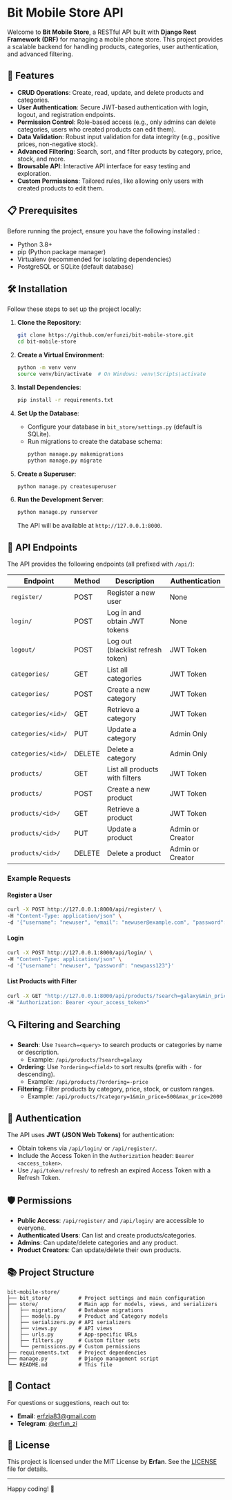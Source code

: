 # Bit Mobile Store API

Welcome to **Bit Mobile Store**, a RESTful API built with **Django Rest Framework (DRF)** for managing a mobile phone store. This project provides a scalable backend for handling products, categories, user authentication, and advanced filtering.

## 🚀 Features

- **CRUD Operations**: Create, read, update, and delete products and categories.
- **User Authentication**: Secure JWT-based authentication with login, logout, and registration endpoints.
- **Permission Control**: Role-based access (e.g., only admins can delete categories, users who created products can edit them).
- **Data Validation**: Robust input validation for data integrity (e.g., positive prices, non-negative stock).
- **Advanced Filtering**: Search, sort, and filter products by category, price, stock, and more.
- **Browsable API**: Interactive API interface for easy testing and exploration.
- **Custom Permissions**: Tailored rules, like allowing only users with created products to edit them.

## 📋 Prerequisites

Before running the project, ensure you have the following installed :

- Python 3.8+
- pip (Python package manager)
- Virtualenv (recommended for isolating dependencies)
- PostgreSQL or SQLite (default database)

## 🛠️ Installation

Follow these steps to set up the project locally:

1. **Clone the Repository**:
    ```bash
    git clone https://github.com/erfunzi/bit-mobile-store.git
    cd bit-mobile-store
    ```

2. **Create a Virtual Environment**:
    ```bash
    python -m venv venv
    source venv/bin/activate  # On Windows: venv\Scripts\activate
    ```

3. **Install Dependencies**:
    ```bash
    pip install -r requirements.txt
    ```

4. **Set Up the Database**:
    - Configure your database in `bit_store/settings.py` (default is SQLite).
    - Run migrations to create the database schema:
        ```bash
        python manage.py makemigrations
        python manage.py migrate
        ```

5. **Create a Superuser**:
    ```bash
    python manage.py createsuperuser
    ```

6. **Run the Development Server**:
    ```bash
    python manage.py runserver
    ```
    The API will be available at `http://127.0.0.1:8000`.

## 📡 API Endpoints

The API provides the following endpoints (all prefixed with `/api/`):

| Endpoint            | Method | Description                          | Authentication    |
|---------------------|--------|--------------------------------------|-------------------|
| `register/`         | POST   | Register a new user                  | None              |
| `login/`            | POST   | Log in and obtain JWT tokens         | None              |
| `logout/`           | POST   | Log out (blacklist refresh token)    | JWT Token         |
| `categories/`       | GET    | List all categories                  | JWT Token         |
| `categories/`       | POST   | Create a new category                | JWT Token         |
| `categories/<id>/`  | GET    | Retrieve a category                  | JWT Token         |
| `categories/<id>/`  | PUT    | Update a category                    | Admin Only        |
| `categories/<id>/`  | DELETE | Delete a category                    | Admin Only        |
| `products/`         | GET    | List all products with filters       | JWT Token         |
| `products/`         | POST   | Create a new product                 | JWT Token         |
| `products/<id>/`    | GET    | Retrieve a product                   | JWT Token         |
| `products/<id>/`    | PUT    | Update a product                     | Admin or Creator  |
| `products/<id>/`    | DELETE | Delete a product                     | Admin or Creator  |

### Example Requests

#### Register a User
```bash
curl -X POST http://127.0.0.1:8000/api/register/ \
-H "Content-Type: application/json" \
-d '{"username": "newuser", "email": "newuser@example.com", "password": "newpass123", "password2": "newpass123"}'
```

#### Login
```bash
curl -X POST http://127.0.0.1:8000/api/login/ \
-H "Content-Type: application/json" \
-d '{"username": "newuser", "password": "newpass123"}'
```

#### List Products with Filter
```bash
curl -X GET "http://127.0.0.1:8000/api/products/?search=galaxy&min_price=500&ordering=price" \
-H "Authorization: Bearer <your_access_token>"
```

## 🔍 Filtering and Searching

- **Search**: Use `?search=<query>` to search products or categories by name or description.
    - Example: `/api/products/?search=galaxy`
- **Ordering**: Use `?ordering=<field>` to sort results (prefix with `-` for descending).
    - Example: `/api/products/?ordering=-price`
- **Filtering**: Filter products by category, price, stock, or custom ranges.
    - Example: `/api/products/?category=1&min_price=500&max_price=2000`

## 🔐 Authentication

The API uses **JWT (JSON Web Tokens)** for authentication:
- Obtain tokens via `/api/login/` or `/api/register/`.
- Include the Access Token in the `Authorization` header: `Bearer <access_token>`.
- Use `/api/token/refresh/` to refresh an expired Access Token with a Refresh Token.

## 🛡️ Permissions

- **Public Access**: `/api/register/` and `/api/login/` are accessible to everyone.
- **Authenticated Users**: Can list and create products/categories.
- **Admins**: Can update/delete categories and any product.
- **Product Creators**: Can update/delete their own products.

## 📚 Project Structure

```
bit-mobile-store/
├── bit_store/         # Project settings and main configuration
├── store/             # Main app for models, views, and serializers
│   ├── migrations/    # Database migrations
│   ├── models.py      # Product and Category models
│   ├── serializers.py # API serializers
│   ├── views.py       # API views
│   ├── urls.py        # App-specific URLs
│   ├── filters.py     # Custom filter sets
│   └── permissions.py # Custom permissions
├── requirements.txt   # Project dependencies
├── manage.py          # Django management script
└── README.md          # This file
```

## 📧 Contact

For questions or suggestions, reach out to:
- **Email**: [erfzia83@gmail.com](mailto:erfzia83@gmail.com)
- **Telegram**: [@erfun_zi](https://t.me/erfun_zi)

## 📜 License

This project is licensed under the MIT License by **Erfan**. See the [LICENSE](LICENSE) file for details.

---

Happy coding! 🎉
